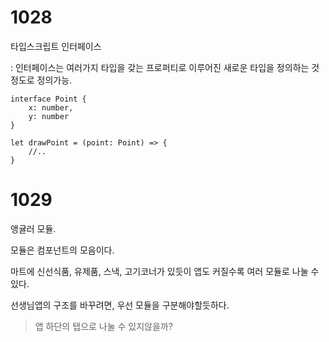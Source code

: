 # 1028



타입스크립트 인터페이스

: 인터페이스는 여러가지 타입을 갖는 프로퍼티로 이루어진 새로운 타입을 정의하는 것 정도로 정의가능.

```
interface Point {
	x: number,
	y: number
}

let drawPoint = (point: Point) => {
	//..
}
```



# 1029

앵귤러 모듈.

모듈은 컴포넌트의 모음이다.

마트에 신선식품, 유제품, 스낵, 고기코너가 있듯이 앱도 커질수록 여러 모듈로 나눌 수 있다.

선생님앱의 구조를 바꾸려면, 우선 모듈을 구분해야할듯하다.

> 앱 하단의 탭으로 나눌 수 있지않을까?

